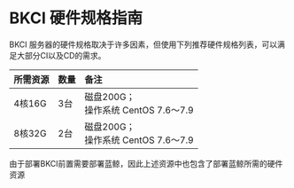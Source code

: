 # BKCI 硬件规格指南

BKCI 服务器的硬件规格取决于许多因素，但使用下列推荐硬件规格列表，可以满足大部分CI以及CD的需求。


|**所需资源**|**数量**|**备注**|
|:- |:- |:- |
|4核16G|3台|磁盘200G；<br>操作系统 CentOS 7.6～7.9|
|8核32G|2台|磁盘200G；<br>操作系统 CentOS 7.6～7.9|

由于部署BKCI前置需要部署蓝鲸，因此上述资源中也包含了部署蓝鲸所需的硬件资源